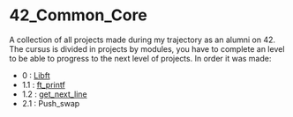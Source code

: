 # 42_Common_Core
A collection of all projects made during my trajectory as an alumni on 42.
The cursus is divided in projects by modules, you have to complete an level to be able to progress to the next level of projects.
In order it was made:

- 0 : [Libft](0_Libft)
- 1.1 : [ft_printf](1.1_ft_printf)
- 1.2 : [get_next_line](1.2_get_next_line)
- 2.1 : Push_swap[]()
